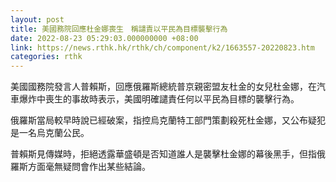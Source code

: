```yaml
---
layout: post
title: 美國務院回應杜金娜喪生　稱譴責以平民為目標襲擊行為
date: 2022-08-23 05:29:03.000000000 +08:00
link: https://news.rthk.hk/rthk/ch/component/k2/1663557-20220823.htm
categories: rthk
---
```


美國國務院發言人普賴斯，回應俄羅斯總統普京親密盟友杜金的女兒杜金娜，在汽車爆炸中喪生的事故時表示，美國明確譴責任何以平民為目標的襲擊行為。

俄羅斯當局較早時說已經破案，指控烏克蘭特工部門策劃殺死杜金娜，又公布疑犯是一名烏克蘭公民。

普賴斯見傳媒時，拒絕透露華盛頓是否知道誰人是襲擊杜金娜的幕後黑手，但指俄羅斯方面毫無疑問會作出某些結論。
